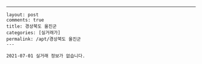 ---
    layout: post
    comments: true
    title: 경상북도 울진군
    categories: [실거래가]
    permalink: /apt/경상북도 울진군
    ---

    2021-07-01 실거래 정보가 없습니다.

    